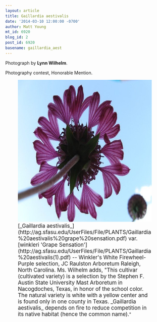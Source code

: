 ```yaml
---
layout: article
title: Gaillardia aestivalis
date: '2014-03-10 12:00:00 -0700'
author: Matt Young
mt_id: 6920
blog_id: 2
post_id: 6920
basename: gaillardia_aest
---
```

Photograph by **Lynn Wilhelm**.

Photography contest, Honorable Mention.

<figure>
<img src="/uploads/2014/Wilhelm.Gaillardia_aestivalis.jpg" alt="Wilhelm.Gaillardia_aestivalis.jpg" width="600" height="450" />
<figcaption markdown="span">
<big>[_Gaillardia aestivalis_](http://ag.sfasu.edu/UserFiles/File/PLANTS/Gaillardia%20aestivalis%20grape%20sensation.pdf) var. [winkleri 'Grape Sensation'](http://ag.sfasu.edu/UserFiles/File/PLANTS/Gaillardia%20aestivalis(1).pdf) -- Winkler's White Firewheel-Purple selection, JC Raulston Arboretum Raleigh, North Carolina. Ms. Wilhelm adds, "This cultivar (cultivated variety) is a selection by the Stephen F. Austin State University Mast Arboretum in Nacogdoches, Texas, in honor of the school color.  The natural variety is white with a yellow center and is found only in one county in Texas.  _Gaillardia aestivalis_ depends on fire to reduce competition in its native habitat (hence the common name).</big>"

</figcaption>
</figure>
